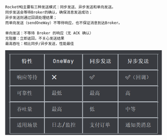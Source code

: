 ```text
RocketMQ主要有三种发送模式：同步发送、异步发送和单向发送。
同步发送会等待Broker的确认，确保消息发送成功；
异步发送则通过回调处理结果；
而单向发送（sendOneWay）不等待响应，也不保证消息到达Broker。

单向发送：不等待 Broker 的响应（无 ACK 确认）
无阻塞：立即返回，不关心发送结果
最高吞吐：相比同步/异步发送，性能最佳
```

![img.png](img.png)
